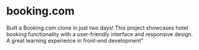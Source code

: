 # booking.com
Built a Booking.com clone in just two days! This project showcases hotel booking functionality with a user-friendly interface and responsive design. A great learning experience in front-end development"
